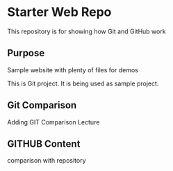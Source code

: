 # Starter Web Repo

This repository is for showing how Git and GitHub work

## Purpose

Sample website with plenty of files for demos

This is Git project. It is being used as sample project.


## Git Comparison 
Adding GIT Comparison Lecture

## GITHUB Content
comparison with repository
